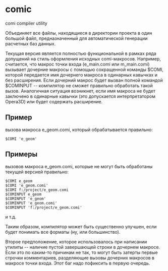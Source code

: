 # comic
comi compiler utility

Объединяет все файлы, находящиеся в директории проекта в один большой файл, предназначенный для автоматической генерации расчетных баз данных.

Текущая версия является полностью функциональной в рамках ряда допущений на стиль оформления исходных comi-макросов. Например, считается, что макрос точки входа (e_main.comi или m_main.comi) вызывает дочерние макросы с помощью сокращенной команды $COMI, которой передается имя дочернего макроса в одинарных кавычках и без расширения. Если дочерний макрос будет вызван полной командой $COMINPUT -- компилятор не сможет правильно обработать такой вызов. Аналогичная ситуация возникнет, если имя макроса не будет заключено в одинарные кавычки (это допускается интерпретатором Opera3D) или будет содержать расширение. 

## Пример
вызова макроса e_geom.comi, который обрабатывается правильно:

```
$COMI 'e_geom'
```
## Примеры 
вызовов макроса e_geom.comi, которые не могут быть обработаны текущей версией правильно:

```
$COMI e_geom
$COMI 'e_geom.comi'
$COMI f:/project/e_geom.comi
$COMINPUT e_geom
$COMINPUT 'e_geom'
$COMINPUT 'e_geom.comi'
$COMINPUT 'f:/project/e_geom.comi'
```
и т.д.

Таким образом, компилятор может быть существенно улучшен, если будет понимать все форматы (ну, или большинство).

Второе предположение, которое использовалось при написании утилиты -- наличие пустой завершающей строки в дочернем макросе. Если это по каким-то причинам не так, то могут быть затерты первые строчки комментариев, разделяющие вызовы дочерних макросов в макросе точки входа. Этот баг надо пофиксить в первую очередь.
